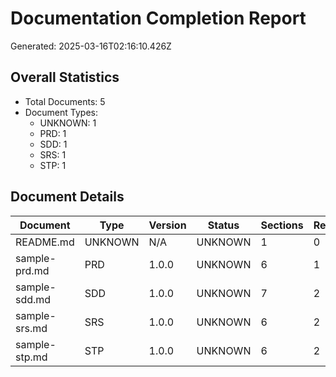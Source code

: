 # Documentation Completion Report

Generated: 2025-03-16T02:16:10.426Z

## Overall Statistics

- Total Documents: 5
- Document Types:
  - UNKNOWN: 1
  - PRD: 1
  - SDD: 1
  - SRS: 1
  - STP: 1

## Document Details

| Document | Type | Version | Status | Sections | Requirements |
|----------|------|---------|--------|----------|-------------|
| README.md | UNKNOWN | N/A | UNKNOWN | 1 | 0 |
| sample-prd.md | PRD | 1.0.0 | UNKNOWN | 6 | 1 |
| sample-sdd.md | SDD | 1.0.0 | UNKNOWN | 7 | 2 |
| sample-srs.md | SRS | 1.0.0 | UNKNOWN | 6 | 2 |
| sample-stp.md | STP | 1.0.0 | UNKNOWN | 6 | 2 |
